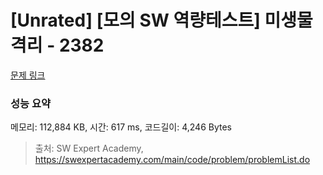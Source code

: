 # [Unrated] [모의 SW 역량테스트] 미생물 격리 - 2382 

[문제 링크](https://swexpertacademy.com/main/code/problem/problemDetail.do?contestProbId=AV597vbqAH0DFAVl) 

### 성능 요약

메모리: 112,884 KB, 시간: 617 ms, 코드길이: 4,246 Bytes



> 출처: SW Expert Academy, https://swexpertacademy.com/main/code/problem/problemList.do